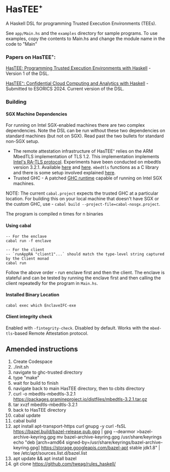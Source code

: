 
# HasTEE⁺

A Haskell DSL for programming Trusted Execution Environments (TEEs). 

See `app/Main.hs` and the `examples` directory for sample programs. To use examples, copy the contents to Main.hs and change the module name in the code to "Main"


### Papers on HasTEE⁺:

[HasTEE: Programming Trusted Execution Environments with Haskell](https://dl.acm.org/doi/10.1145/3609026.3609731) - Version 1 of the DSL.

[HasTEE⁺: Confidential Cloud Computing and Analytics with Haskell](https://arxiv.org/abs/2401.08901) - Submitted to ESORICS 2024. Current version of the DSL.


### Building

#### SGX Machine Dependencies

For running on Intel SGX-enabled machines there are two complex dependencies. Note the DSL can be run without these two dependencies on standard machines (but not on SGX). Read past the two bullets for standard non-SGX setup.

- The remote attestation infrastructure of HasTEE⁺ relies on the ARM MbedTLS implementation of TLS 1.2. This implementation implements [Intel's RA-TLS protocol](https://arxiv.org/pdf/1801.05863.pdf). Experiments have been conducted on mbedtls version 3.2.1. Available [here](https://github.com/Mbed-TLS/mbedtls/tree/v3.2.1) and [here](https://packages.gramineproject.io/distfiles/mbedtls-3.2.1.tar.gz). `mbedtls` functions as a C library and there is some setup involved explained [here](https://github.com/Abhiroop/HasTEE/blob/master/Benchmarking.md#mbedtls-setup).
- Trusted GHC - A patched [GHC runtime](https://github.com/Abhiroop/ghc-trusted) capable of running on Intel SGX machines.

NOTE: The current `cabal.project` expects the trusted GHC at a particular location. For building this on your local machine that doesn't have SGX or the custom GHC, use - `cabal build --project-file=cabal-nosgx.project`.

The program is compiled n times for n binaries
#### Using cabal
```
-- For the enclave
cabal run -f enclave

-- For the client
-- `runAppRA "client1"...` should match the type-level string captured by the Client monad
cabal run
```

Follow the above order - run enclave first and then the client. The enclave is stateful and can be tested by running the enclave first and then calling the client repeatedly for the program in `Main.hs`.


#### Installed Binary Location

```
cabal exec which EnclaveIFC-exe
```

#### Client integrity check
Enabled with `-fintegrity-check`. Disabled by default. Works with the `mbed-tls`-based Remote Attestation protocol.


## Amended instructions
1. Create Codespace
2. ./init.sh
3. navigate to ghc-trusted directory
4. type "make"
5. wait for build to finish
6. navigate back to main HasTEE directory, then to cbits directory
7. curl -o mbedtls-mbedtls-3.2.1 https://packages.gramineproject.io/distfiles/mbedtls-3.2.1.tar.gz
8. tar xvzf mbedtls-mbedtls-3.2.1
9. back to HasTEE directory
10. cabal update
11. cabal build
12. apt install apt-transport-https curl gnupg -y
    curl -fsSL https://bazel.build/bazel-release.pub.gpg | gpg --dearmor >bazel-archive-keyring.gpg
    mv bazel-archive-keyring.gpg /usr/share/keyrings
    echo "deb [arch=amd64 signed-by=/usr/share/keyrings/bazel-archive-keyring.gpg] https://storage.googleapis.com/bazel-apt stable jdk1.8" | tee /etc/apt/sources.list.d/bazel.list
13. apt update && apt install bazel
14. git clone https://github.com/tweag/rules_haskell/
